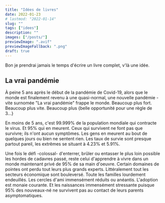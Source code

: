 ```yaml
---
title: "Idées de livres"
date: 2022-01-23
# lastmod: "2022-01-14"
slug: ""
tags: ["idees"]
description: ""
images: ["/posts/"]
previewImage: ".avif"
previewImageFallback: ".png"
draft: true
---
```


Bon je prendrai jamais le temps d'écrire un livre complet, v'là une idée.

## La vrai pandémie

À peine 5 ans après le début de la pandémie de Covid-19, alors que le monde est
finalement revenu à une quasi-normal, une nouvelle pandémie - vite surnomée "La vrai pandémie" 
frappe le monde. 
Beaucoup plus fort. 
Beaucoup plus vite.
Beaucoup plus {belle opportunité pour une règle de 3...}

En moins de 5 ans, c'est 99.999% de la population mondiale qui contracte le virus.
Et 95% qui en meurent.
Ceux qui survivent ne font pas que survivre; ils n'ont aucun symptômes.
Les gens en meurent au bout de quelques jours ou bien ne sentent rien.
Les taux de survie sont presque partout pareil, les extrêmes se situant à 4.23% et 5.91%.

Une fois le défi -colossal- d'enterrer, brûler ou entasser le plus loin possible les
hordes de cadavres passé, reste celui d'apprendre à vivre dans un monde maintenant privé
de 95% de sa main d'oeuvre. 
Certain domaines de pointes ont perdu tout leurs plus grands experts.
Littéralement tout les secteurs économique sont bouleversé.
Toute les familles lourdement endeuillés.
Les cercles d'ami immensément réduits ou anéantis.
L'adoption est monaie courante.
Et les naissances immensément stressante puisque 95% des nouveaux-né ne survivent pas au contact
de leurs parents asymptomatiques.


